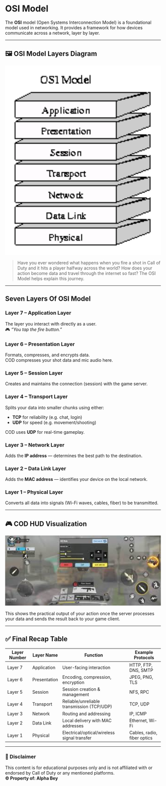 # OSI Model

The **OSI** model (Open Systems Interconnection Model) is a foundational model used in networking. It provides a framework for how devices communicate across a network, layer by layer.

---

## 🖼 OSI Model Layers Diagram

<p align="center">
  <img src="images/osi_layers.png" alt="OSI Model Layers" width="600"/>
</p>

> Have you ever wondered what happens when you fire a shot in Call of Duty and it hits a player halfway across the world? How does your action become data and travel through the internet so fast? The OSI Model helps explain this journey.

---

## Seven Layers Of OSI Model

### **Layer 7 – Application Layer**
The layer you interact with directly as a user.  
🎮 *“You tap the fire button.”*

### **Layer 6 – Presentation Layer**
Formats, compresses, and encrypts data.  
COD compresses your shot data and mic audio here.

### **Layer 5 – Session Layer**
Creates and maintains the connection (session) with the game server.

### **Layer 4 – Transport Layer**
Splits your data into smaller chunks using either:
- **TCP** for reliability (e.g. chat, login)
- **UDP** for speed (e.g. movement/shooting)

COD uses **UDP** for real-time gameplay.

### **Layer 3 – Network Layer**
Adds the **IP address** — determines the best path to the destination.

### **Layer 2 – Data Link Layer**
Adds the **MAC address** — identifies your device on the local network.

### **Layer 1 – Physical Layer**
Converts all data into signals (Wi-Fi waves, cables, fiber) to be transmitted.

---

## 🎮 COD HUD Visualization

<p align="center">
  <img src="images/cod_hud.jpg" alt="COD HUD" width="600"/>
</p>

This shows the practical output of your action once the server processes your data and sends the result back to your game client.

---

## ✅ Final Recap Table

| Layer Number | Layer Name       | Function                                    | Example Protocols              |
|--------------|------------------|---------------------------------------------|--------------------------------|
| Layer 7      | Application       | User-facing interaction                     | HTTP, FTP, DNS, SMTP           |
| Layer 6      | Presentation      | Encoding, compression, encryption           | JPEG, PNG, TLS                 |
| Layer 5      | Session           | Session creation & management               | NFS, RPC                       |
| Layer 4      | Transport         | Reliable/unreliable transmission (TCP/UDP)  | TCP, UDP                       |
| Layer 3      | Network           | Routing and addressing                      | IP, ICMP                       |
| Layer 2      | Data Link         | Local delivery with MAC addresses           | Ethernet, Wi-Fi                |
| Layer 1      | Physical          | Electrical/optical/wireless signal transfer | Cables, radio, fiber optics    |

---

### 📢 Disclaimer

This content is for educational purposes only and is not affiliated with or endorsed by Call of Duty or any mentioned platforms.  
**© Property of: Alpha Bey**
